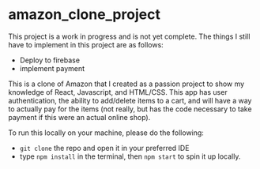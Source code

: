 # amazon_clone_project

This project is a work in progress and is not yet complete. The things I still have to implement in this project are as follows:
- Deploy to firebase
- implement payment

This is a clone of Amazon that I created as a passion project to show my knowledge of React, Javascript, and HTML/CSS. This app has user authentication, the ability to add/delete items to a cart, and will have a way to actually pay for the items (not really, but has the code necessary to take payment if this were an actual online shop).

To run this locally on your machine, please do the following:
- `git clone` the repo and open it in your preferred IDE
- type `npm install` in the terminal, then `npm start` to spin it up locally.
